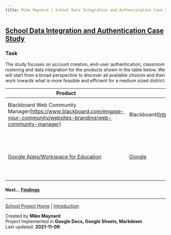 ```yaml
---
title: Mike Maynard | School Data Integration and Authentication Case Study - Task
---
```

## [School Data Integration and Authentication Case Study](/school/)

### Task

The study focuses on account creation, end-user authentication, classroom rostering and data integration for the products shown in the table below. We will start from a broad perspective to discover all available choices and then work towards what is more feasible and efficient for a medium sized district.

| Product | Vendor | Description |
| ------- | ------ | ----------- |
| Blackboard Web Community Manager(https://www.blackboard.com/engage-your-community/websites-branding/web-community-manager) | Blackboard(https://www.blackboard.com/) | School focused content management system |
| | | | 
| [Google Apps/Workspace for Education](https://edu.google.com/why-google/k-12-solutions/) | [Google](https://google.com) | Suite of learning tools including communication apps and classroom management |






#### Next... [Findings](data.html)




---
[School Project Home](./) | [Introduction](intro.html)

Created by **Mike Maynard**<BR>
Project Implemented in **Google Docs, Google Sheets, Markdown**<BR>
Last updated:  **2021-11-09**
